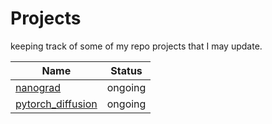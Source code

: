 # Projects

keeping track of some of my repo projects that I may update.

| Name | Status |
| --- | --- |
| [nanograd](https://github.com/quickgrid/nanograd) | ongoing | 
| [pytorch_diffusion](https://github.com/quickgrid/pytorch-diffusion) | ongoing |
